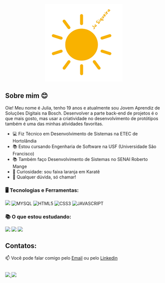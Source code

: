 <p align="center">
  <a href="https://github.com/Julia-Siqueira">
    <img src="sol.png" height="250" width="250" alt="Unform" />
  </a>
</p>

<div dsplay="inline-block">
</div>



## Sobre mim 😊

Oie! Meu nome é Julia, tenho 19 anos e atualmente sou Jovem Aprendiz de Soluções Digitais na Bosch. Desenvolver a parte back-end de projetos é o que mais gosto, mas usar a criatividade no desenvolvimento de protótipos também é uma das minhas atividades favoritas.

- 💻 Fiz Técnico em Desenvolvimento de Sistemas na ETEC de Hortolândia
- 📚 Estou cursando Engenharia de Software na USF (Universidade São Francisco)
- 📚 Também faço Desenvolvimento de Sistemas no SENAI Roberto Mange
- 🥋 Curiosidade: sou faixa laranja em Karatê
- 💬 Qualquer dúvida, só chamar!

### 🖥️ Tecnologias e Ferramentas: 

<div>
<img  width="40px" src="https://cdn.jsdelivr.net/gh/devicons/devicon@latest/icons/python/python-original.svg"/>
<img  width="40px" src="https://cdn.jsdelivr.net/gh/devicons/devicon/icons/mysql/mysql-original.svg" title = "MYSQL"/>
<img  width="40px" src="https://cdn.jsdelivr.net/gh/devicons/devicon/icons/html5/html5-original-wordmark.svg" title = "HTML5"/>
<img  width="40px" src="https://cdn.jsdelivr.net/gh/devicons/devicon/icons/css3/css3-original-wordmark.svg" title = "CSS3"/>
<img  width="40px" src="https://cdn.jsdelivr.net/gh/devicons/devicon/icons/javascript/javascript-original.svg" title = "JAVASCRIPT"/>
</div>

### 📚 O que estou estudando:

<div>
<img width="40px" src="https://cdn.jsdelivr.net/gh/devicons/devicon@latest/icons/react/react-original.svg" />
<img width="40px" src="https://cdn.jsdelivr.net/gh/devicons/devicon@latest/icons/django/django-plain.svg" />
<img width="40px" src="https://cdn.jsdelivr.net/gh/devicons/devicon@latest/icons/opencv/opencv-original.svg" />       
</div>
          
          
## Contatos:

📫 Você pode falar comigo pelo [Email](mailto:juliarrsiqueira@gmail.com) ou pelo [Linkedin](https://www.linkedin.com/in/julia-siqueira-8537a2262/) 
</br>


<br/>


<div>
<a href="https://github.com/Julia-Siqueira">
<img loading="lazy" height="180em" src="https://github-readme-stats.vercel.app/api/top-langs/?username=Julia-Siqueira&layout=compact&langs_count=7&theme=dracula"/>
<img loading="lazy" height="180em" src="https://github-readme-stats.vercel.app/api?username=Julia-Siqueira&show_icons=true&theme=dracula&include_all_commits=true&count_private=true"/>
</a>
</div>

<br/>


